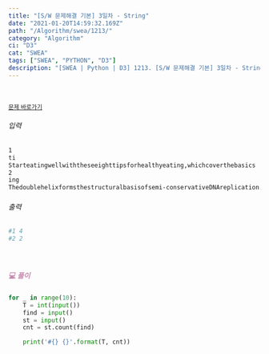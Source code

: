 ```yaml
---
title: "[S/W 문제해결 기본] 3일차 - String"
date: "2021-01-20T14:59:32.169Z"
path: "/Algorithm/swea/1213/"
category: "Algorithm"
ci: "D3"
cat: "SWEA"
tags: ["SWEA", "PYTHON", "D3"]
description: "[SWEA | Python | D3] 1213. [S/W 문제해결 기본] 3일차 - String"
---
```


<br />

<a href="https://swexpertacademy.com/main/code/problem/problemDetail.do?contestProbId=AV14P0c6AAUCFAYi&categoryId=AV14P0c6AAUCFAYi&categoryType=CODE"><small>문제 바로가기</small></a>

###### 입력

```sh
1
ti
Starteatingwellwiththeseeighttipsforhealthyeating,whichcoverthebasics ...
2
ing
Thedoublehelixformsthestructuralbasisofsemi-conservativeDNAreplication.1,2Less ...
```

###### 출력

```sh
#1 4
#2 2
```

<br />

##### <h5 style="color:#C587AE;">💻 풀이</h5>

```python
for _ in range(10):
    T = int(input())
    find = input()
    st = input()
    cnt = st.count(find)

    print('#{} {}'.format(T, cnt))
```

